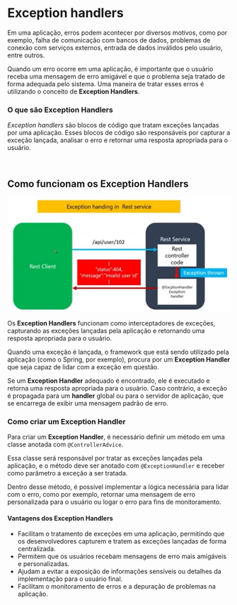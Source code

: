 # Exception handlers

Em uma aplicação, erros podem acontecer por diversos motivos, como por exemplo, falha de comunicação com bancos de dados, problemas de conexão com serviços externos, entrada de dados inválidos pelo usuário, entre outros.

Quando um erro ocorre em uma aplicação, é importante que o usuário receba uma mensagem de erro amigável e que o problema seja tratado de forma adequada pelo sistema. Uma maneira de tratar esses erros é utilizando o conceito de **Exception Handlers**.

### **O que são Exception Handlers**

*Exception handlers* são blocos de código que tratam exceções lançadas por uma aplicação. Esses blocos de código são responsáveis por capturar a exceção lançada, analisar o erro e retornar uma resposta apropriada para o usuário.

<br>

## Como funcionam os Exception Handlers

<img src="./img/37.jpg" alt="" width="600">

Os **Exception Handlers** funcionam como interceptadores de exceções, capturando as exceções lançadas pela aplicação e retornando uma resposta apropriada para o usuário.

Quando uma exceção é lançada, o framework que está sendo utilizado pela aplicação (como o Spring, por exemplo), procura por um **Exception Handler** que seja capaz de lidar com a exceção em questão.

Se um **Exception Handler** adequado é encontrado, ele é executado e retorna uma resposta apropriada para o usuário. Caso contrário, a exceção é propagada para um **handler** global ou para o servidor de aplicação, que se encarrega de exibir uma mensagem padrão de erro.

### Como criar um Exception Handler

Para criar um **Exception Handler**, é necessário definir um método em uma classe anotada com `@ControllerAdvice`.

Essa classe será responsável por tratar as exceções lançadas pela aplicação, e o método deve ser anotado com `@ExceptionHandler` e receber como parâmetro a exceção a ser tratada.

Dentro desse método, é possível implementar a lógica necessária para lidar com o erro, como por exemplo, retornar uma mensagem de erro personalizada para o usuário ou logar o erro para fins de monitoramento.

#### Vantagens dos Exception Handlers

- Facilitam o tratamento de exceções em uma aplicação, permitindo que os desenvolvedores capturem e tratem as exceções lançadas de forma centralizada.
- Permitem que os usuários recebam mensagens de erro mais amigáveis e personalizadas.
- Ajudam a evitar a exposição de informações sensíveis ou detalhes da implementação para o usuário final.
- Facilitam o monitoramento de erros e a depuração de problemas na aplicação.

